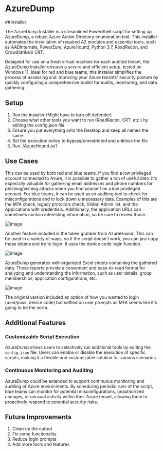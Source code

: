 # AzureDump

##Installer

The AzureDump Installer is a streamlined PowerShell script for setting up AzureDump, a robust Azure Active Directory enumeration tool. This installer automates the installation of required AZ modules and essential tools, such as AADInternals, PowerZure, AzureHound, Python 3.7, RoadRecon, and CrowdStrike's CRT.

Designed for use on a fresh virtual machine for each audited tenant, the AzureDump Installer ensures a secure and efficient setup, tested on Windows 11. Ideal for red and blue teams, this installer simplifies the process of assessing and improving your Azure tenants' security posture by quickly configuring a comprehensive toolkit for audits, monitoring, and data gathering.

## Setup

1. Run the installer (Might have to turn off defender)
2. Choose what other tools you want to run (RoadRecon, CRT, etc.) by editing the config.json file
3. Ensure you put everything onto the Desktop and keep all names the same
4. Set the execution policy to bypass/unrestricted and unblock the file
5. Run ./AzureHound.ps1

## Use Cases

This can be used by both red and blue teams. If you find a low privileged account connected to Azure, it is possible to gather a ton of useful data. It's especially valuable for gathering email addresses and phone numbers for phishing/vishing attacks when you find yourself on a low privileged account. For blue teams, it can be used as an auditing tool to check for misconfigurations and to lock down unnecessary data. Examples of this are the MFA check, legacy protocols check, Global Admin list, and the Applications with credentials. Additionally, the application URLs can sometimes contain interesting information, so be sure to review those.

![image](https://user-images.githubusercontent.com/78559938/232848475-d0c0d2d8-d9ed-41f0-8d62-cafeaf586682.png)

Another feature included is the token grabber from AzureHound. This can be used in a variety of ways, so if the script doesn't work, you can just copy those tokens and try to login. It uses the device code login function.

![image](https://user-images.githubusercontent.com/78559938/232844448-31824177-896a-4278-8923-8b8adb54756d.png)

AzureDump generates well-organized Excel sheets containing the gathered data. These reports provide a convenient and easy-to-read format for analyzing and understanding the information, such as user details, group memberships, application configurations, etc. 

![image](https://user-images.githubusercontent.com/78559938/232847818-549015ac-a86e-46f4-8693-aebecec60942.png)

The original version included an option of how you wanted to login (user/pass, device code) but settled on user prompts as MFA seems like it's going to be the norm.

## Additional Features

### Customizable Script Execution

AzureDump allows users to selectively run additional tools by editing the `config.json` file. Users can enable or disable the execution of specific scripts, making it a flexible and customizable solution for various scenarios.

### Continuous Monitoring and Auditing

AzureDump could be extended to support continuous monitoring and auditing of Azure environments. By scheduling periodic runs of the script, blue teams can monitor for potential misconfigurations, unauthorized changes, or unusual activity within their Azure tenant, allowing them to proactively respond to potential security risks.

## Future Improvements

1. Clean up the output
2. Fix some functionality
3. Reduce login prompts
4. Add more tools and features
